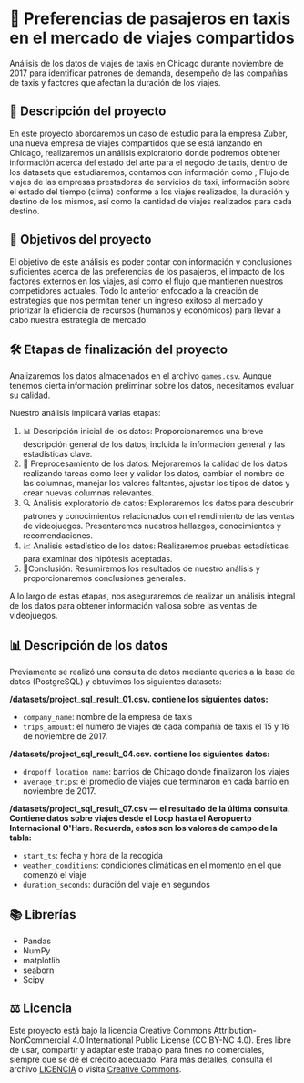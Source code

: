 # 🚕 Preferencias de pasajeros en taxis en el mercado de viajes compartidos
Análisis de los datos de viajes de taxis en Chicago durante noviembre de 2017 para identificar patrones de demanda, desempeño de las compañías de taxis y factores que afectan la duración de los viajes.

## 📄 Descripción del proyecto
En este proyecto abordaremos un caso de estudio para la empresa Zuber, una nueva empresa de viajes compartidos que se está lanzando en Chicago, realizaremos un análisis exploratorio donde podremos obtener información acerca del estado del arte para el negocio de taxis, dentro de los datasets que estudiaremos, contamos con información como ; Flujo de viajes de las empresas prestadoras de servicios de taxi, información sobre el estado del tiempo (clima) conforme a los viajes realizados, la duración y destino de los mismos, así como la cantidad de viajes realizados para cada destino.

## 🎯 Objetivos del proyecto
El objetivo de este análisis es poder contar con información y conclusiones suficientes acerca de las preferencias de los pasajeros, el impacto de los factores externos en los viajes, así como el flujo que mantienen nuestros competidores actuales. Todo lo anterior enfocado a la creación de estrategias que nos permitan tener un ingreso exitoso al mercado y priorizar la eficiencia de recursos (humanos y económicos) para llevar a cabo nuestra estrategia de mercado.

## 🛠 Etapas de finalización del proyecto
Analizaremos los datos almacenados en el archivo `games.csv`. Aunque tenemos cierta información preliminar sobre los datos, necesitamos evaluar su calidad.

Nuestro análisis implicará varias etapas:

1. 📊 Descripción inicial de los datos: Proporcionaremos una breve descripción general de los datos, incluida la información general y las estadísticas clave.
2. 🔧 Preprocesamiento de los datos: Mejoraremos la calidad de los datos realizando tareas como leer y validar los datos, cambiar el nombre de las columnas, manejar los valores faltantes, ajustar los tipos de datos y crear nuevas columnas relevantes.
3. 🔍 Análisis exploratorio de datos: Exploraremos los datos para descubrir patrones y conocimientos relacionados con el rendimiento de las ventas de videojuegos. Presentaremos nuestros hallazgos, conocimientos y recomendaciones.
4. 📈 Análisis estadístico de los datos: Realizaremos pruebas estadísticas para examinar dos hipótesis aceptadas.
5. 📝Conclusión: Resumiremos los resultados de nuestro análisis y proporcionaremos conclusiones generales.

A lo largo de estas etapas, nos aseguraremos de realizar un análisis integral de los datos para obtener información valiosa sobre las ventas de videojuegos.

## 📊 Descripción de los datos

Previamente se realizó una consulta de datos mediante queries a la base de datos (PostgreSQL) y obtuvimos los siguientes datasets:

**/datasets/project_sql_result_01.csv. contiene los siguientes datos:**
* <code>company_name</code>: nombre de la empresa de taxis
* <code>trips_amount</code>: el número de viajes de cada compañía de taxis el 15 y 16 de noviembre de 2017. 

**/datasets/project_sql_result_04.csv. contiene los siguientes datos:**
* <code>dropoff_location_name</code>: barrios de Chicago donde finalizaron los viajes
* <code>average_trips</code>: el promedio de viajes que terminaron en cada barrio en noviembre de 2017.

**/datasets/project_sql_result_07.csv — el resultado de la última consulta. Contiene datos sobre viajes desde el Loop hasta el Aeropuerto Internacional O'Hare. Recuerda, estos son los valores de campo de la tabla:**
* <code>start_ts</code>: fecha y hora de la recogida
* <code>weather_conditions</code>: condiciones climáticas en el momento en el que comenzó el viaje
* <code>duration_seconds</code>: duración del viaje en segundos
  
## 📚 Librerías 
- Pandas
- NumPy
- matplotlib
- seaborn
- Scipy

## ⚖️ Licencia
Este proyecto está bajo la licencia Creative Commons Attribution-NonCommercial 4.0 International Public License (CC BY-NC 4.0). Eres libre de usar, compartir y adaptar este trabajo para fines no comerciales, siempre que se dé el crédito adecuado. Para más detalles, consulta el archivo [LICENCIA](LICENCIA.txt) o visita [Creative Commons](https://creativecommons.org/licenses/by-nc/4.0/).
